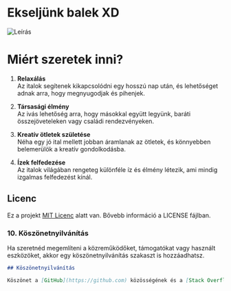 # Ekseljünk balek XD #
![Leírás](https://static.groby.hu/media/5cc/be3/conv/K%C5%91b%C3%A1nyai-vil%C3%A1gos-s%C3%B6r-0%2C5l-dobozos_104275-full.png)

# Miért szeretek inni?

1. **Relaxálás**  
   Az italok segítenek kikapcsolódni egy hosszú nap után, és lehetőséget adnak arra, hogy megnyugodjak és pihenjek.

2. **Társasági élmény**  
   Az ivás lehetőség arra, hogy másokkal együtt legyünk, baráti összejöveteleken vagy családi rendezvényeken.

3. **Kreatív ötletek születése**  
   Néha egy jó ital mellett jobban áramlanak az ötletek, és könnyebben belemerülök a kreatív gondolkodásba.

4. **Ízek felfedezése**  
   Az italok világában rengeteg különféle íz és élmény létezik, ami mindig izgalmas felfedezést kínál.


## Licenc

Ez a projekt [MIT Licenc](https://opensource.org/licenses/MIT) alatt van. Bővebb információ a LICENSE fájlban.


### 10. **Köszönetnyilvánítás**
Ha szeretnéd megemlíteni a közreműködőket, támogatókat vagy használt eszközöket, akkor egy köszönetnyilvánítás szakaszt is hozzáadhatsz.
```markdown
## Köszönetnyilvánítás

Köszönet a [GitHub](https://github.com) közösségének és a [Stack Overflow](https://stackoverflow.com) segítségéért!
